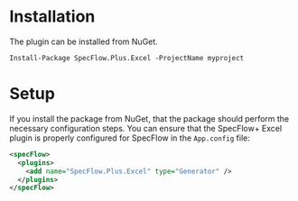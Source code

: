 # Installation

The plugin can be installed from NuGet. 
```
Install-Package SpecFlow.Plus.Excel -ProjectName myproject
```

# Setup

If you install the package from NuGet, that the package should perform the necessary configuration steps. You can ensure that the SpecFlow+ Excel plugin is properly configured for SpecFlow in the `App.config` file:

```xml
<specFlow>
  <plugins>
    <add name="SpecFlow.Plus.Excel" type="Generator" />
  </plugins>
</specFlow>
```
